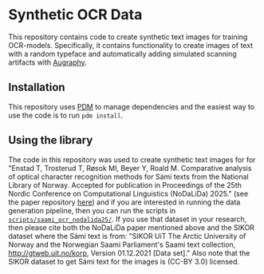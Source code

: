 # Synthetic OCR Data
This repository contains code to create synthetic text images for training OCR-models. Specifically, it contains functionality to create images of text with a random typeface and automatically adding simulated scanning artifacts with [Augraphy](https://augraphy.readthedocs.io/en/latest/).

## Installation
This repository uses [PDM](https://pdm-project.org/latest/) to manage dependencies and the easiest way to use the code is to run `pdm install`.

## Using the library
The code in this repository was used to create synthetic text images for for "Enstad T, Trosterud T, Røsok MI, Beyer Y, Roald M. Comparative analysis of optical character recognition methods for Sámi texts from the National Library of Norway. Accepted for publication in Proceedings of the 25th Nordic Conference on Computational Linguistics (NoDaLiDa) 2025." (see the paper repository [here](https://github.com/Sprakbanken/nodalida25_sami_ocr)) and if you are interested in running the data generation pipeline, then you can run the scripts in [`scripts/saami_ocr_nodalida25/`](scripts/saami_ocr_nodalida25/). If you use that dataset in your research, then please cite both the NoDaLiDa paper mentioned above and the SIKOR dataset where the Sámi text is from: "SIKOR UiT The Arctic University of Norway and the Norwegian Saami Parliament's Saami text collection, http://gtweb.uit.no/korp, Version 01.12.2021 [Data set]." Also note that the SIKOR dataset to get Sámi text for the images is (CC-BY 3.0) licensed. 
